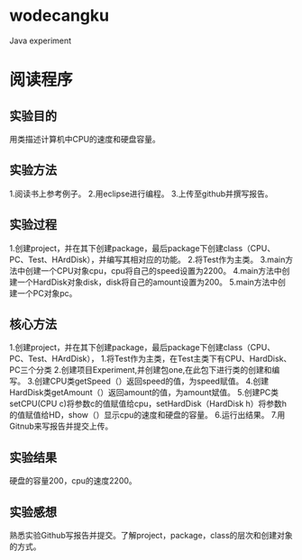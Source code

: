 # wodecangku
Java experiment

# 阅读程序

## 实验目的
用类描述计算机中CPU的速度和硬盘容量。

## 实验方法
1.阅读书上参考例子。
2.用eclipse进行编程。
3.上传至github并撰写报告。

## 实验过程
1.创建project，并在其下创建package，最后package下创建class（CPU、PC、Test、HArdDisk），并编写其相对应的功能。
2.将Test作为主类。
3.main方法中创建一个CPU对象cpu，cpu将自己的speed设置为2200。
4.main方法中创建一个HardDisk对象disk，disk将自己的amount设置为200。
5.main方法中创建一个PC对象pc。

## 核心方法
1.创建project，并在其下创建package，最后package下创建class（CPU、PC、Test、HArdDisk），
1.将Test作为主类，在Test主类下有CPU、HardDisk、PC三个分类
2.创建项目Experiment,并创建包one,在此包下进行类的创建和编写。
3.创建CPU类getSpeed（）返回speed的值，为speed赋值。
4.创建HardDisk类getAmount（）返回amount的值，为amount斌值。
5.创建PC类setCPU(CPU c)将参数c的值赋值给cpu，setHardDisk（HardDisk h）将参数h的值赋值给HD，show（）显示cpu的速度和硬盘的容量。
6.运行出结果。
7.用Gitnub来写报告并提交上传。
## 实验结果
硬盘的容量200，cpu的速度2200。

## 实验感想
熟悉实验Github写报告并提交。了解project，package，class的层次和创建对象的方式。
